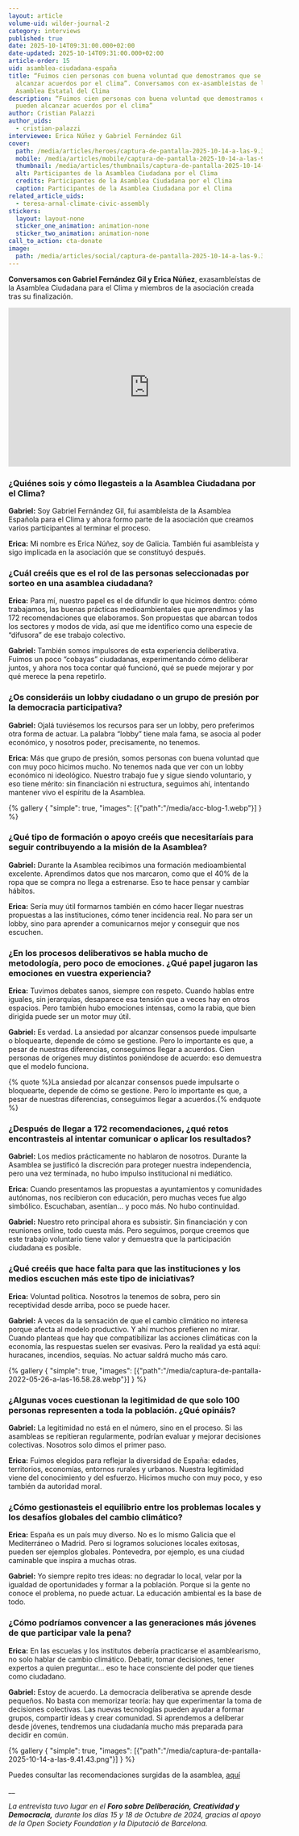 ```yaml
---
layout: article
volume-uid: wilder-journal-2
category: interviews
published: true
date: 2025-10-14T09:31:00.000+02:00
date-updated: 2025-10-14T09:31:00.000+02:00
article-order: 15
uid: asamblea-ciudadana-españa
title: “Fuimos cien personas con buena voluntad que demostramos que se pueden
  alcanzar acuerdos por el clima”. Conversamos con ex-asambleístas de la
  Asamblea Estatal del Clima
description: “Fuimos cien personas con buena voluntad que demostramos que se
  pueden alcanzar acuerdos por el clima”
author: Cristian Palazzi
author_uids:
  - cristian-palazzi
interviewee: Erica Núñez y Gabriel Fernández Gil
cover:
  path: /media/articles/heroes/captura-de-pantalla-2025-10-14-a-las-9.37.47.png
  mobile: /media/articles/mobile/captura-de-pantalla-2025-10-14-a-las-9.37.47.png
  thumbnail: /media/articles/thumbnails/captura-de-pantalla-2025-10-14-a-las-9.37.47.png
  alt: Participantes de la Asamblea Ciudadana por el Clima
  credits: Participantes de la Asamblea Ciudadana por el Clima
  caption: Participantes de la Asamblea Ciudadana por el Clima
related_article_uids:
  - teresa-arnal-climate-civic-assembly
stickers:
  layout: layout-none
  sticker_one_animation: animation-none
  sticker_two_animation: animation-none
call_to_action: cta-donate
image:
  path: /media/articles/social/captura-de-pantalla-2025-10-14-a-las-9.37.47.png
---
```

**Conversamos con Gabriel Fernández Gil y Erica Núñez**, exasambleístas de la Asamblea Ciudadana para el Clima y miembros de la asociación creada tras su finalización.

<iframe width="560" height="315" src="https://www.youtube.com/embed/0f8Nl9M8OEs?si=IFCVGTYSc6PEL13Q" title="YouTube video player" frameborder="0" allow="accelerometer; autoplay; clipboard-write; encrypted-media; gyroscope; picture-in-picture; web-share" referrerpolicy="strict-origin-when-cross-origin" allowfullscreen></iframe>

### **¿Quiénes sois y cómo llegasteis a la Asamblea Ciudadana por el Clima?**

**Gabriel:** Soy Gabriel Fernández Gil, fui asambleísta de la Asamblea Española para el Clima y ahora formo parte de la asociación que creamos varios participantes al terminar el proceso.

**Erica:** Mi nombre es Erica Núñez, soy de Galicia. También fui asambleísta y sigo implicada en la asociación que se constituyó después.

### **¿Cuál creéis que es el rol de las personas seleccionadas por sorteo en una asamblea ciudadana?**

**Erica:** Para mí, nuestro papel es el de difundir lo que hicimos dentro: cómo trabajamos, las buenas prácticas medioambientales que aprendimos y las 172 recomendaciones que elaboramos. Son propuestas que abarcan todos los sectores y modos de vida, así que me identifico como una especie de “difusora” de ese trabajo colectivo.

**Gabriel:** También somos impulsores de esta experiencia deliberativa. Fuimos un poco “cobayas” ciudadanas, experimentando cómo deliberar juntos, y ahora nos toca contar qué funcionó, qué se puede mejorar y por qué merece la pena repetirlo.

### **¿Os consideráis un lobby ciudadano o un grupo de presión por la democracia participativa?**

**Gabriel:** Ojalá tuviésemos los recursos para ser un lobby, pero preferimos otra forma de actuar. La palabra “lobby” tiene mala fama, se asocia al poder económico, y nosotros poder, precisamente, no tenemos.

**Erica:** Más que grupo de presión, somos personas con buena voluntad que con muy poco hicimos mucho. No tenemos nada que ver con un lobby económico ni ideológico. Nuestro trabajo fue y sigue siendo voluntario, y eso tiene mérito: sin financiación ni estructura, seguimos ahí, intentando mantener vivo el espíritu de la Asamblea.

{% gallery { "simple": true, "images": [{"path":"/media/acc-blog-1.webp"}] } %}

### **¿Qué tipo de formación o apoyo creéis que necesitaríais para seguir contribuyendo a la misión de la Asamblea?**

**Gabriel:** Durante la Asamblea recibimos una formación medioambiental excelente. Aprendimos datos que nos marcaron, como que el 40% de la ropa que se compra no llega a estrenarse. Eso te hace pensar y cambiar hábitos.

**Erica:** Sería muy útil formarnos también en cómo hacer llegar nuestras propuestas a las instituciones, cómo tener incidencia real. No para ser un lobby, sino para aprender a comunicarnos mejor y conseguir que nos escuchen.

### **¿En los procesos deliberativos se habla mucho de metodología, pero poco de emociones. ¿Qué papel jugaron las emociones en vuestra experiencia?**

**Erica:** Tuvimos debates sanos, siempre con respeto. Cuando hablas entre iguales, sin jerarquías, desaparece esa tensión que a veces hay en otros espacios. Pero también hubo emociones intensas, como la rabia, que bien dirigida puede ser un motor muy útil.

**Gabriel:** Es verdad. La ansiedad por alcanzar consensos puede impulsarte o bloquearte, depende de cómo se gestione. Pero lo importante es que, a pesar de nuestras diferencias, conseguimos llegar a acuerdos. Cien personas de orígenes muy distintos poniéndose de acuerdo: eso demuestra que el modelo funciona.

{% quote %}La ansiedad por alcanzar consensos puede impulsarte o bloquearte, depende de cómo se gestione. Pero lo importante es que, a pesar de nuestras diferencias, conseguimos llegar a acuerdos.{% endquote %}

### **¿Después de llegar a 172 recomendaciones, ¿qué retos encontrasteis al intentar comunicar o aplicar los resultados?**

**Gabriel:** Los medios prácticamente no hablaron de nosotros. Durante la Asamblea se justificó la discreción para proteger nuestra independencia, pero una vez terminada, no hubo impulso institucional ni mediático.

**Erica:** Cuando presentamos las propuestas a ayuntamientos y comunidades autónomas, nos recibieron con educación, pero muchas veces fue algo simbólico. Escuchaban, asentían… y poco más. No hubo continuidad.

**Gabriel:** Nuestro reto principal ahora es subsistir. Sin financiación y con reuniones online, todo cuesta más. Pero seguimos, porque creemos que este trabajo voluntario tiene valor y demuestra que la participación ciudadana es posible.

### **¿Qué creéis que hace falta para que las instituciones y los medios escuchen más este tipo de iniciativas?**

**Erica:** Voluntad política. Nosotros la tenemos de sobra, pero sin receptividad desde arriba, poco se puede hacer.

**Gabriel:** A veces da la sensación de que el cambio climático no interesa porque afecta al modelo productivo. Y ahí muchos prefieren no mirar. Cuando planteas que hay que compatibilizar las acciones climáticas con la economía, las respuestas suelen ser evasivas. Pero la realidad ya está aquí: huracanes, incendios, sequías. No actuar saldrá mucho más caro.

{% gallery { "simple": true, "images": [{"path":"/media/captura-de-pantalla-2022-05-26-a-las-16.58.28.webp"}] } %}

### **¿Algunas voces cuestionan la legitimidad de que solo 100 personas representen a toda la población. ¿Qué opináis?**

**Gabriel:** La legitimidad no está en el número, sino en el proceso. Si las asambleas se repitieran regularmente, podrían evaluar y mejorar decisiones colectivas. Nosotros solo dimos el primer paso.

**Erica:** Fuimos elegidos para reflejar la diversidad de España: edades, territorios, economías, entornos rurales y urbanos. Nuestra legitimidad viene del conocimiento y del esfuerzo. Hicimos mucho con muy poco, y eso también da autoridad moral.

### **¿Cómo gestionasteis el equilibrio entre los problemas locales y los desafíos globales del cambio climático?**

**Erica:** España es un país muy diverso. No es lo mismo Galicia que el Mediterráneo o Madrid. Pero si logramos soluciones locales exitosas, pueden ser ejemplos globales. Pontevedra, por ejemplo, es una ciudad caminable que inspira a muchas otras.

**Gabriel:** Yo siempre repito tres ideas: no degradar lo local, velar por la igualdad de oportunidades y formar a la población. Porque si la gente no conoce el problema, no puede actuar. La educación ambiental es la base de todo.

### **¿Cómo podríamos convencer a las generaciones más jóvenes de que participar vale la pena?**

**Erica:** En las escuelas y los institutos debería practicarse el asamblearismo, no solo hablar de cambio climático. Debatir, tomar decisiones, tener expertos a quien preguntar... eso te hace consciente del poder que tienes como ciudadano.

**Gabriel:** Estoy de acuerdo. La democracia deliberativa se aprende desde pequeños. No basta con memorizar teoría: hay que experimentar la toma de decisiones colectivas. Las nuevas tecnologías pueden ayudar a formar grupos, compartir ideas y crear comunidad. Si aprendemos a deliberar desde jóvenes, tendremos una ciudadanía mucho más preparada para decidir en común.

{% gallery { "simple": true, "images": [{"path":"/media/captura-de-pantalla-2025-10-14-a-las-9.41.43.png"}] } %}

Puedes consultar las recomendaciones surgidas de la asamblea, [aquí](https://asambleaciudadanadelcambioclimatico.es/recomendaciones/)

__

*La entrevista tuvo lugar en el **Foro sobre Deliberación, Creatividad y Democracia,** durante los días 15 y 18 de Octubre de 2024, gracias al apoyo de la Open Society Foundation y la Diputació de Barcelona.*
